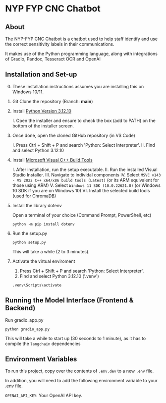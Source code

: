 # NYP FYP CNC Chatbot

## About

The NYP-FYP CNC Chatbot is a chatbot used to help staff identify and use the
correct sensitivity labels in their communications.

It makes use of the Python programming language, along with integrations of
Gradio, Pandoc, Tesseract OCR and OpenAI

## Installation and Set-up

0. These installation instructions assumes you are installing this on Windows 10/11.

1. Git Clone the repository (Branch: **main**)

2. Install [Python Version 3.12.10](https://www.python.org/downloads/release/python-31210/)

    I. Open the installer and ensure to check the box (add to PATH) on the bottom
    of the installer screen.

3. Once done, open the cloned GitHub repository (in VS Code)

    I. Press Ctrl + Shift + P and search 'Python: Select Interpreter'.
    II. Find and select Python 3.12.10

4. Install [Microsoft Visual C++ Build Tools](https://visualstudio.microsoft.com/visual-cpp-build-tools/)

    I. After installation, run the setup executable.
    II. Run the installed Visual Studio Installer.
    III. Navigate to individal components
    IV. Select `MSVC v143 - VS 2022 C++ x64/x86 build tools (Latest)` (or its
    ARM equivalent for those using ARM)
    V. Select `Windows 11 SDK (10.0.22621.0)` (or Windows 10 SDK if you are on
    Windows 10)
    VI. Install the selected build tools (used for ChromaDB)

5. Install the library dotenv

    Open a terminal of your choice (Command Prompt, PowerShell, etc)

    ```pwsh
    python -m pip install dotenv
    ```

6. Run the setup.py

    ```pwsh
    python setup.py
    ```

    This will take a while (2 to 3 minutes).

7. Activate the virtual enviroment

    1. Press Ctrl + Shift + P and search 'Python: Select Interpreter'.
    2. Find and select Python 3.12.10 ('.venv')

    ```pwsh
    .venv\Scripts\activate
    ```

## Running the Model Interface (Frontend & Backend)

Run gradio_app.py

```pwsh
python gradio_app.py
```

This will take a while to start up (30 seconds to 1 minute), as it has to
compile the `langchain` dependencies

## Environment Variables

To run this project, copy over the contents of `.env.dev` to a new `.env` file.

In addition, you will need to add the following environment variable to
your .env file.

`OPENAI_API_KEY`: Your OpenAI API key.
